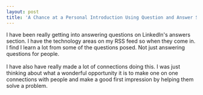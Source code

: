 ```yaml
---
layout: post
title: 'A Chance at a Personal Introduction Using Question and Answer Sites'
---
```

I have been really getting into answering questions on LinkedIn's answers section.  I have the technology areas on my RSS feed so when they come in.  I find I learn a lot from some of the questions posed.  Not just answering questions for people.<br /><br />I have also have really made a lot of connections doing this.  I was just thinking about what a wonderful opportunity it is to make one on one connections with people and make a good first impression by helping them solve a problem.